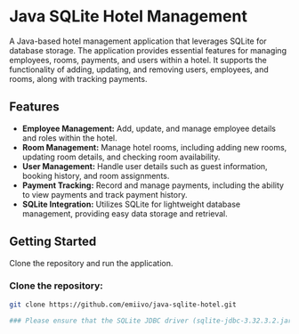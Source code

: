 # Java SQLite Hotel Management

A Java-based hotel management application that leverages SQLite for database storage. The application provides essential features for managing employees, rooms, payments, and users within a hotel. It supports the functionality of adding, updating, and removing users, employees, and rooms, along with tracking payments.

## Features
- **Employee Management:** Add, update, and manage employee details and roles within the hotel.
- **Room Management:** Manage hotel rooms, including adding new rooms, updating room details, and checking room availability.
- **User Management:** Handle user details such as guest information, booking history, and room assignments.
- **Payment Tracking:** Record and manage payments, including the ability to view payments and track payment history.
- **SQLite Integration:** Utilizes SQLite for lightweight database management, providing easy data storage and retrieval.

## Getting Started

Clone the repository and run the application.

### Clone the repository:
```bash
git clone https://github.com/emiivo/java-sqlite-hotel.git

### Please ensure that the SQLite JDBC driver (sqlite-jdbc-3.32.3.2.jar) is included in your project's classpath.
